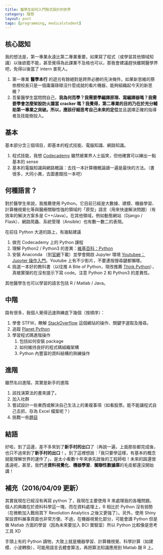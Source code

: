 ```yaml
---
title: 醫學生如何入門程式設計的世界
category: 隨想
layout: post
tags: [programming, medicalstudent]
---
```


## 核心認知

我的想法是，第一專業永遠比第二專業重要。如果寫了程式（或學習其他領域知識）以後欲罷不能，甚至覺得為此課業不及格也可以，那我會建議趕快離開醫學界吧，免得以後當了 intern 害死人。

1. 第一專業 **醫學本行** 的遊刃有餘絕對是跨界必勝的先決條件。如果新思維的蔡依橙校長只是一個庸庸碌碌沒什麼成就的看片機器，能夠組織起今天的新思維？
2. 吾輩醫學生當問問自己，**我為何而學？**我需要學編譯原理、寫編譯器嗎？我需要學會怎麼架設防火牆當 cracker 嗎？我覺得，第二專業的目的乃在於充分輔助第一專業之突破。所以，應該仔細思考自己**未來的定位**並且選擇正確的指導者及技能樹投入。

## 基本
基本部分含三個項目，即基本的程式技能、電腦知識、網路知識。

1. 程式技能，我想 [Codecademy](http://codecademy.com/) 雖然被業界人士詬笑，但他確實可以練出一點基本的 sense
2. 基本的電腦知識與網路概論：去找一本計算機概論讀一遍是最快的方法。（書很多，大同小異，去圖書館找一本吧）

## 何種語言？
對於醫學生來說，我推薦使用 Python。它目前已經是大數據、建模、機器學習、計算機視覺化等與醫療關聯性強的領域的「原型」語言（用來快速解決問題）（有效率的解決方案多是 C++/Java）。在其他領域，例如動態網站（Django / Flask）、網路爬蟲、系統管理（Ansible）也有數一數二的表現。

在前往 Python 大道的路上，有幾點建議

1. 做完 Codecademy 上的 Python 課程
2. 理解 Python2 / Python3 的差異：[維基百科：Python](https://zh.wikipedia.org/zh-tw/Python)
3. 安裝 Anaconda （到[官網](https://www.continuum.io/downloads)下載）並學會開啟 Jupyter 環境 [Youtubee：Jupyter 操作入門](https://www.youtube.com/watch?v=lWkcP4xF8wI)。Youtube 上有不少影片，不要連按搜尋鍵都懶哪。
4. 挑選一本好的教科書（以往推 A Bite of Python，現改推薦 [Think Python](http://www.greenteapress.com/thinkpython/)），真槍實彈的在沒有提示下寫 code。注意 Python 2 和 Python3 的差異性。

其他醫學生也可以學習的語言包括 R / Matlab / Java。

## 中階
路有很多，我個人覺得迅速熟練底下幾個（按順序）：

1. 學會 STFW，瞭解 [StackOverflow](http://stackoverflow.com/) 這個網站的操作、關鍵字選取及搜尋。
2. 追蹤 [Planet Python](http://planetpython.org/)
3. 學習程式碼進階操作
    1. 包括如何安裝 package
    2. 如何維持良好的程式碼組織架構
    3. Python 內豐富的資料結構的熟練操作

## 進階
雖然名曰進階，其實是新手的進階

1. 該找演算法的書來讀了。
2. 加入社群
3. 嘗試設計一些東西或解決自己生活上的重複事項（如看股票。能不能讓程式自己去抓、存為 Excel 檔案呢？）
4. 挑戰一些[題目](http://yfwu.logdown.com/posts/183825-training)


## 結語

好啦，到了這邊，差不多來到了**新手村的出口**了（再說一遍，上面那些都完成後，也只不過來到了**新手村的出口**！。到了這裡想說：「我只要學這樣，有基本的概念就能理解世界的運作了」，是太小看數十年來承先啟後的工程師啦！未來的路還很遙遠呢，甚至，我們連**資料視覺化**、**機器學習**、**關聯性數據庫**的毛皮都還沒開始講！

## 補充（2016/04/09 更新）
其實我現在已經沒有再寫 python 了，我現在主要使用 R 來處理我的各種問題。個人的興趣在於資料科學這一塊，而在資料處理上，R 相比於 Python 沒有弱勢（在微軟加入戰局買下 Revolution Analytics 之後又更強了）。另外，使用 Shiny 架設資料展事頁面也非常方便。不過，在機器視覺化部分，可能會讀 Python 但是做 Matlab 方面的學習（因為未來要加入 BCI 實驗室）所以 Python 比較像是思考工具 XD

手頭上有的 Python 讀物，大致上就是機器學習、計算機視覺、科學計算（如建模、小波轉換），可能用語言去體會算法，再把算法知識應用到 Matlab 跟 R 上。